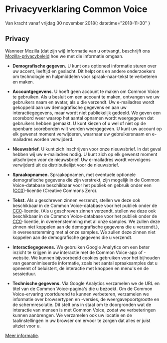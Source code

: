 # Privacyverklaring Common Voice 

Van kracht vanaf vrijdag 30 november 2018{: datetime="2018-11-30" }

## Privacy

Wanneer Mozilla (dat zijn wij) informatie van u ontvangt, beschrijft ons [Mozilla-privacybeleid](https://www.mozilla.org/privacy) hoe we met die informatie omgaan.

* **Demografische gegeven.** U kunt ons optioneel informatie sturen over uw accent, leeftijd en geslacht. Dit helpt ons en andere onderzoekers om technologie en hulpmiddelen voor spraak-naar-tekst te verbeteren en maken.

* **Accountgegevens.** U hoeft geen account te maken om Common Voice te gebruiken. Als u besluit om een account te maken, ontvangen we uw gebruikers naam en avatar, als u die verzendt. Uw e-mailadres wordt gekoppeld aan uw demografische gegevens en aan uw interactiegegevens, maar wordt niet publiekelijk gedeeld. We geven een scorebord weer waarop het aantal opnamen wordt weergegeven dat gebruikers hebben gemaakt. U kunt kiezen of u wel of niet op de openbare scoreborden wilt worden weergegeven. U kunt uw account op elk gewenst moment verwijderen, waarnaar uw gebruikersnaam en e-mailadres worden verwijderd.

* **Nieuwsbrief.** U kunt zich inschrijven voor onze nieuwsbrief. In dat geval hebben wij uw e-mailadres nodig. U kunt zich op elk gewenst moment uitschrijven voor de nieuwsbrief. Uw e-mailadres wordt vervolgens verwijderd uit de distributielijst voor de nieuwsbrief.

* **Spraakopnamen.** Spraakopnamen, met eventuele optionele demografische gegevens die zijn verstrekt, zijn mogelijk in de Common Voice-database beschikbaar voor het publiek en gebruik onder een ([CC0](https://creativecommons.org/publicdomain/zero/1.0/))-licentie (Creative Commons Zero).

* **Tekst.** Als u geschreven zinnen verzendt, stellen we deze ook beschikbaar in de Common Voice-database voor het publiek onder de [CC0](https://creativecommons.org/publicdomain/zero/1.0/)-licentie. (Als u geschreven zinnen verzendt, stellen we deze ook beschikbaar in de Common Voice-database voor het publiek onder de [CC0](https://creativecommons.org/publicdomain/zero/1.0/)-licentie, in overeenstemming met al onze samples. We zullen deze zinnen niet koppelen aan de demografische gegevens die u verzendt.), in overeenstemming met al onze samples. We zullen deze zinnen niet koppelen aan de demografische gegevens die u verzendt.

* **Interactiegegevens.** We gebruiken Google Analytics om een beter inzicht te krijgen in uw interactie met de Common Voice-app of -website. We kunnen bijvoorbeeld cookies gebruiken voor het bijhouden van geanonimiseerde informatie, zoals het aantal spraaksamples dat u opneemt of beluistert, de interactie met knoppen en menu's en de sessieduur.

* **Technische gegevens.** Via Google Analytics verzamelen we de URL en titel van de Common Voice-pagina's die u bezoekt. Om de Common Voice-ervaring voortdurend te kunnen verbeteren, verzamelen we informatie over browsertypen en -versies, de weergavepoortgrootte en de schermresolutie. Dit stelt ons in staat om te doorgronden wat de interactie van mensen is met Common Voice, zodat we verbeteringen kunnen aanbrengen. We verzamelen ook uw locatie en de taalinstellingen in uw browser om ervoor te zorgen dat alles er juist uitziet voor u.

[Meer informatie](https://github.com/mozilla/voice-web/blob/master/docs/data_dictionary.md).

